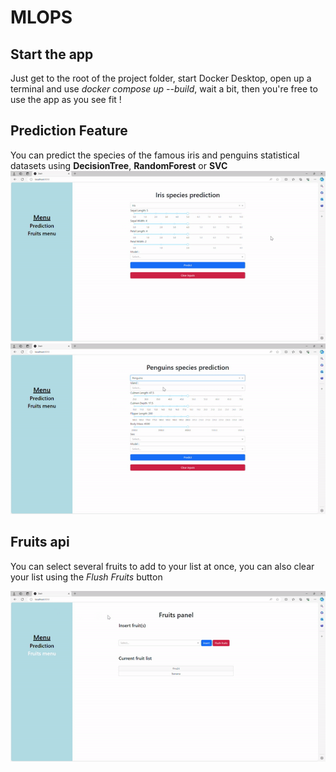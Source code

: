 # MLOPS

## Start the app
Just get to the root of the project folder, start Docker Desktop, open up a terminal and use *docker compose up --build*, wait a bit, then you're free to use the app as you see fit !


## Prediction Feature
You can predict the species of the famous iris and penguins statistical datasets using **DecisionTree**, **RandomForest** or **SVC**
![](https://github.com/LeoGondouin/MLOPS/blob/main/GIFs/MLOP-iris.gif)
![](https://github.com/LeoGondouin/MLOPS/blob/main/GIFs/MLOPS-penguins.gif)
## Fruits api
You can select several fruits to add to your list at once, you can also clear your list using the *Flush Fruits* button

![](https://github.com/LeoGondouin/MLOPS/blob/main/GIFs/MLOPS-fruits.gif)
